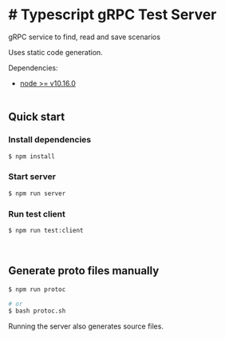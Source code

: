 # # Typescript gRPC Test Server

gRPC service to find, read and save scenarios

Uses static code generation. <br>

Dependencies:

- [node >= v10.16.0](https://github.com/nvm-sh/nvm) <br><br>

## Quick start

### Install dependencies
```bash
$ npm install
```

### Start server
```bash
$ npm run server
```

### Run test client
```bash
$ npm run test:client
```
<br>

## Generate proto files manually

```bash
$ npm run protoc

# or
$ bash protoc.sh
```

Running the server also generates source files.
